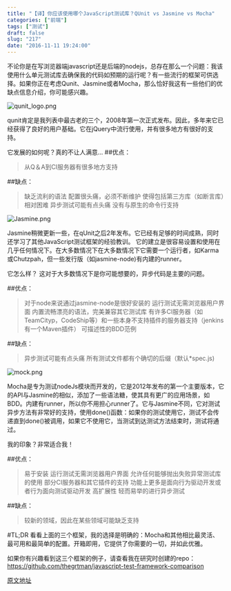 ```yaml
---
title: "【译】你应该使用哪个JavaScript测试库？QUnit vs Jasmine vs Mocha"
categories: ["前端"]
tags: ["测试"]
draft: false
slug: "217"
date: "2016-11-11 19:24:00"
---
```


不论你是在写浏览器端javascript还是后端的nodejs，总存在那么一个问题：我该使用什么单元测试库去确保我的代码如预期的运行呢？有一些流行的框架可供选择。如果你正在考虑Qunit、Jasmine或者Mocha，那么恰好我这有一些他们的优缺点信息介绍，你可能感兴趣。

![qunit_logo.png][1]

qunit肯定是我列表中最古老的三个，2008年第一次正式发布。因此，多年来它已经获得了良好的用户基础。它在jQuery中流行使用，并有很多地方有很好的支持。

它发展的如何呢？真的不让人满意...
##优点：
>从Q＆A到CI服务器有很多地方支持

##缺点：
>缺乏流利的语法
配置很头痛，必须不断维护
使得包括第三方库（如断言库）相对困难
异步测试可能有点头痛
没有与原生的命令行支持

![Jasmine.png][2]

Jasmine稍微更新一些，在qUnit之后2年发布。它已经有足够的时间成熟，同时还学习了其他JavaScript测试框架的经验教训。 它的建立是很容易设置和使用在几乎任何情况下。在大多数情况下在大多数情况下它需要一个运行者，如Karma或Chutzpah，但一些发行版（如jasmine-node)有内建的runner。

它怎么样？ 这对于大多数情况下是你可能想要的，异步代码是主要的问题。

##优点：
>对于node来说通过jasmine-node是很好安装的
运行测试无需浏览器用户界面
内置流畅漂亮的语法，完美兼容其它测试库
有许多CI服务器（如TeamCityp，CodeShip等）和一些本身不支持插件的服务器支持（jenkins有一个Maven插件）
可描述性的BDD范例

##缺点：
>异步测试可能有点头痛
所有测试文件都有个确切的后缀（默认*spec.js)

![mock.png][3]

Mocha是专为测试nodeJs模块而开发的，它是2012年发布的第一个主要版本，它的API与Jasmine的相似，添加了一些语法糖，使其具有更广的应用场景，如BDD。内建有runner，所以你不用担心runner了。它与Jasmine不同，它对测试异步方法有非常好的支持，使用done()函数：如果你的测试使用它，测试不会传递直到done()被调用，如果它不使用它，当测试到达测试方法结束时，测试将通过。

我的印象？非常适合我！

##优点：
>易于安装
运行测试无需浏览器用户界面
允许任何能够抛出失败异常测试库的使用
部分CI服务器和其它插件的支持
功能上更多是面向行为驱动开发或者行为面向测试驱动开发
高扩展性
轻而易举的进行异步测试

##缺点：
>较新的领域，因此在某些领域可能缺乏支持

#TL;DR
看看上面的三个框架，我的选择是明确的：Mocha和其他相比最灵活、最可用和最简单的配置。开箱即用，它提供了你需要的一切，并如此优雅。

如果你有兴趣看到这三个框架的例子，请查看我在研究时创建的repo：
https://github.com/thegrtman/javascript-test-framework-comparison

[原文地址][4]


  [1]: http://img.bi-bo.cn/2016/11/4125582959.png
  [2]: http://img.bi-bo.cn/2016/11/2968338635.png
  [3]: http://img.bi-bo.cn/2016/11/4006474259.png
  [4]: http://www.techtalkdc.com/which-javascript-test-library-should-you-use-qunit-vs-jasmine-vs-mocha/
